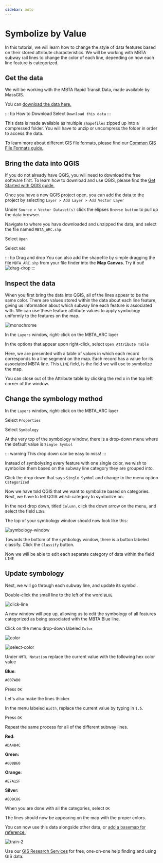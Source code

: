 ```yaml
---
sidebar: auto
---
```


# Symbolize by Value

In this tutorial, we will learn how to change the style of data features based on their stored attribute characteristics.
We will be working with MBTA subway rail lines to change the color of each line, depending on how each line feature is categorized.

## Get the data

We will be working with the MBTA Rapid Transit Data, made available by MassGIS.

You can [download the data here.](https://www.mass.gov/info-details/massgis-data-mbta-rapid-transit "download the data here.")

::: tip How to Download
Select `Download this data`
:::

This data is made available as multiple `shapefiles` zipped up into a compressed folder. You will have to unzip or uncompress the folder in order to access the data.

To learn more about different GIS file formats, please find our [Common GIS File Formats guide.](./file-formats.html#shapefile "common GIS file formats guide.")

## Bring the data into QGIS

If you do not already have QGIS, you will need to download the free software first. To learn how to download and use QGIS, please find the [Get Started with QGIS guide.](./get-started-qgis/#what-is-qgis "getting started with QGIS guide.")

Once you have a new QGIS project open, you can add the data to the project by selecting `Layer > Add Layer > Add Vector Layer`

Under `Source > Vector Dataset(s)` click the elipses `Browse button` to pull up the data browser.

Navigate to where you have downloaded and unzipped the data, and select the file named `MBTA_ARC.shp`

Select `Open`

Select `Add`

::: tip Drag and drop
You can also add the shapefile by simple dragging the file `MBTA_ARC.shp` from your file finder into the **Map Canvas**. Try it out!
![drag-drop](./media/drag-drop.gif)
:::

## Inspect the data

When you first bring the data into QGIS, all of the lines appear to be the same color. There are values stored within the data about each line feature, giving us information about which subway line each feature is associated with. We can use these feature attribute values to apply symbology uniformly to the features on the map.

![monochrome](./media/monochrome.png)

In the `Layers` window, right-click on the MBTA_ARC layer

In the options that appear upon right-click, select `Open Attribute Table`

Here, we are presented with a table of values in which each record corresponds to a line segment on the map. Each record has a value for its associated MBTA line. This `LINE` field, is the field we will use to symbolize the map.

You can close out of the Attribute table by clicking the red x in the top left corner of the window.

## Change the symbology method

In the `Layers` window, right-click on the MBTA_ARC layer

Select `Properties`

Select `Symbology`

At the very top of the symbology window, there is a drop-down menu where the default value is `Single Symbol`

::: warning
This drop down can be easy to miss!
:::

Instead of symbolyzing every feature with one single color, we wish to symbolize them based on the subway line category they are grouped into.

Click the drop down that says `Single Symbol` and change to the menu option `Categorized`

Now we have told QGIS that we want to symbolize based on categories. Next, we have to tell QGIS *which* category to symbolize on.

In the next drop down, titled `Column`, click the down arrow on the menu, and select the field `LINE`

The top of your symbology window should now look like this:

![symbology-window](./media/symbology-window.png)

Towards the bottom of the symbology window, there is a button labeled classify. Click the `Classify` button.

Now we will be able to edit each separate category of data within the field `LINE`

## Update symbology

Next, we will go through each subway line, and update its symbol.

Double-click the small line to the left of the word `BLUE`

![click-line](./media/click-line.gif)

A new window will pop up, allowing us to edit the symbology of all features categorized as being associated with the MBTA Blue line.

Click on the menu drop-down labeled `Color`

![color](./media/color.gif)

![select-color](./media/select-color.png)

Under `HMTL Notation` replace the current value with the following hex color value

**Blue:**
```
#007AB0
```

Press `OK`

Let's also make the lines thicker.

In the menu labeled `Width`, replace the current value by typing in `1.5`.

Press `OK`

Repeat the same process for all of the different subway lines.

**Red:**
```
#DA484C
```

**Green:**
```
#008B60
```

**Orange:**
```
#E7A15F
```

**Silver:**
```
#8B8C86
```

When you are done with all the categories, select `OK`


The lines should now be appearing on the map with the proper colors.

You can now use this data alongside other data, or [add a basemap for reference.](./guides/get-started-qgis/basics.html#add-a-basemap "add a basemap for reference.")


![train-2](./media/train-2.png)


Use our [GIS Research Services](https://www.leventhalmap.org/research/geospatial/ "GIS Research Services") for free, one-on-one help finding and using GIS data.
